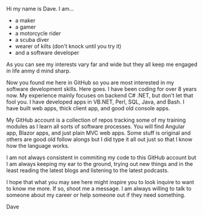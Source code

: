 Hi my name is Dave.  I am...

- a maker
- a gamer
- a motorcycle rider
- a scuba diver
- wearer of kilts (don't knock until you try it)
- and a software developer

As you can see my interests vary far and wide but they all keep me engaged in life anmy d mind sharp.

Now you found me here in GitHub so you are most interested in my software development skills.  Here goes.
I have been coding for over 8 years now.  My experience mainly focuses on backend C# .NET, but don't let
that fool you.  I have developed apps in VB.NET, Perl, SQL, Java, and Bash.  I have built web apps, thick
client app, and good old console apps.

My GitHub account is a collection of repos tracking some of my training modules as I learn all sorts of 
software processes.  You will find Angular app, Blazor apps, and just plain MVC web apps.  Some stuff is 
original and others are good old follow alongs but I did type it all out just so that I know how the
language works.

I am not always consistent in commiting my code to this GitHub account but I am always keeping my ear
to the ground, trying out new things and in the least reading the latest blogs and listening to the 
latest podcasts.

I hope that what you may see here might inspire you to look inquire to want to know me more.  If so,
shoot me a message.  I am always willing to talk to someone about my career or help someone out if they
need something.

Dave
